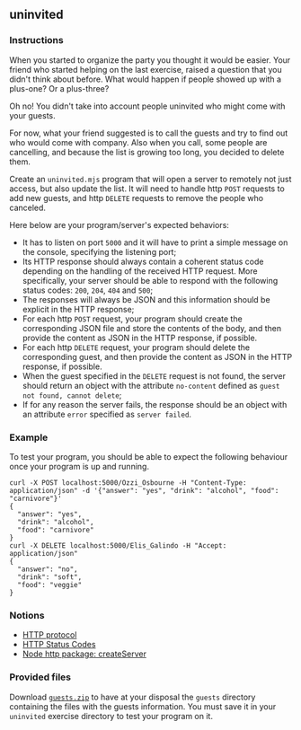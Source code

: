 ## uninvited

### Instructions

When you started to organize the party you thought it would be easier. Your friend who started helping on the last exercise, raised a question that you didn't think about before. What would happen if people showed up with a plus-one? Or a plus-three? 

Oh no! You didn't take into account people uninvited who might come with your guests.

For now, what your friend suggested is to call the guests and try to find out who would come with company. Also when you call, some people are cancelling, and because the list is growing too long, you decided to delete them.

Create an `uninvited.mjs` program that will open a server to remotely not just access, but also update the list. It will need to handle http `POST` requests to add new guests, and http `DELETE` requests to remove the people who canceled.

Here below are your program/server's expected behaviors:
- It has to listen on port `5000` and it will have to print a simple message on the console, specifying the listening port;
- Its HTTP response should always contain a coherent status code depending on the handling of the received HTTP request. More specifically, your server should be able to respond with the following status codes: `200`, `204`, `404` and `500`;
- The responses will always be JSON and this information should be explicit in the HTTP response;
- For each http `POST` request, your program should create the corresponding JSON file and store the contents of the body, and then provide the content as JSON in the HTTP response, if possible. 
- For each http `DELETE` request, your program should delete the corresponding guest, and then provide the content as JSON in the HTTP response, if possible. 
- When the guest specified in the `DELETE` request is not found, the server should return an object with the attribute `no-content` defined as `guest not found, cannot delete`;
- If for any reason the server fails, the response should be an object with an attribute `error` specified as `server failed`.

### Example

To test your program, you should be able to expect the following behaviour once your program is up and running.

```shell
curl -X POST localhost:5000/Ozzi_Osbourne -H "Content-Type: application/json" -d '{"answer": "yes", "drink": "alcohol", "food": "carnivore"}'
{
  "answer": "yes",
  "drink": "alcohol",
  "food": "carnivore"
}
curl -X DELETE localhost:5000/Elis_Galindo -H "Accept: application/json"
{
  "answer": "no",
  "drink": "soft",
  "food": "veggie"
}
```

### Notions

- [HTTP protocol](https://developer.mozilla.org/en-US/docs/Web/HTTP)
- [HTTP Status Codes](https://developer.mozilla.org/en-US/docs/Web/HTTP/Status)
- [Node http package: createServer](https://nodejs.org/en/knowledge/HTTP/servers/how-to-create-a-HTTP-server/)

### Provided files

Download [`guests.zip`](https://assets.01-edu.org/tell-me-how-many/guests.zip) to have at your disposal the `guests` directory containing the files with the guests information. You must save it in your `uninvited` exercise directory to test your program on it.
